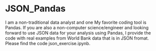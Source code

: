 # JSON_Pandas

I am a non-traditional data analyst and one My favorite coding tool is Pandas.
If you are also a non-computer science/engineer and looking  forward to use JSON data for your analysis using Pandas, I provide the code  with real examples from World Bank data that is in JSON fromat. Please find the code json_exercise.ipynb.
